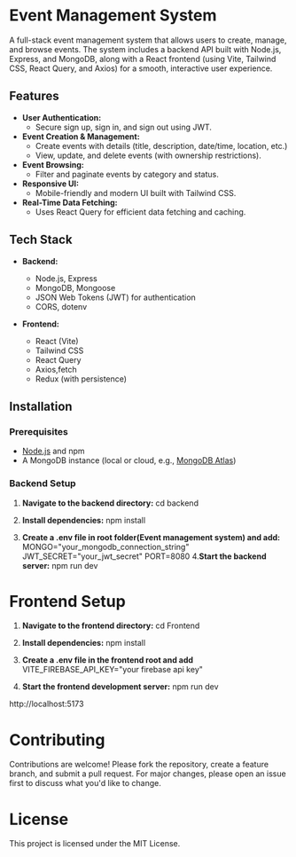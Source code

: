 # Event Management System

A full-stack event management system that allows users to create, manage, and browse events. The system includes a backend API built with Node.js, Express, and MongoDB, along with a React frontend (using Vite, Tailwind CSS, React Query, and Axios) for a smooth, interactive user experience.

## Features

- **User Authentication:**
  - Secure sign up, sign in, and sign out using JWT.
- **Event Creation & Management:**
  - Create events with details (title, description, date/time, location, etc.)
  - View, update, and delete events (with ownership restrictions).
- **Event Browsing:**
  - Filter and paginate events by category and status.
- **Responsive UI:**
  - Mobile-friendly and modern UI built with Tailwind CSS.
- **Real-Time Data Fetching:**
  - Uses React Query for efficient data fetching and caching.

## Tech Stack

- **Backend:**

  - Node.js, Express
  - MongoDB, Mongoose
  - JSON Web Tokens (JWT) for authentication
  - CORS, dotenv

- **Frontend:**
  - React (Vite)
  - Tailwind CSS
  - React Query
  - Axios,fetch
  - Redux (with persistence)

## Installation

### Prerequisites

- [Node.js](https://nodejs.org/) and npm
- A MongoDB instance (local or cloud, e.g., [MongoDB Atlas](https://www.mongodb.com/cloud/atlas))

### Backend Setup

1. **Navigate to the backend directory:**
   cd backend

2. **Install dependencies:**
   npm install

3. **Create a .env file in root folder(Event management system) and add:**
   MONGO="your_mongodb_connection_string"
   JWT_SECRET="your_jwt_secret"
   PORT=8080
4.**Start the backend server:**
    npm run dev

# Frontend Setup
1. **Navigate to the frontend directory:**
    cd Frontend

2. **Install dependencies:**
    npm install

3. **Create a .env file in the frontend root and add**
    VITE_FIREBASE_API_KEY="your firebase api key"

4. **Start the frontend development server:**
    npm run dev

http://localhost:5173

# Contributing
Contributions are welcome! Please fork the repository, create a feature branch, and submit a pull request. For major changes, please open an issue first to discuss what you'd like to change.

# License
This project is licensed under the MIT License.
